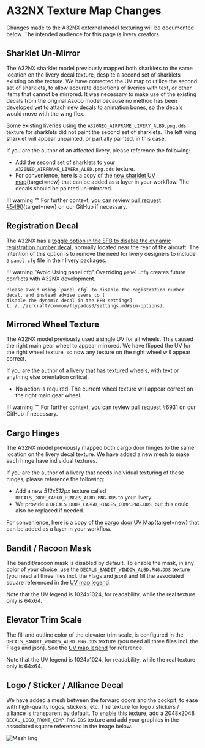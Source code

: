 # A32NX Texture Map Changes

Changes made to the A32NX external model texturing will be documented below. The intended audience for this page is 
livery creators.

## Sharklet Un-Mirror

The A32NX sharklet model previously mapped both sharklets to the same location on the livery decal texture, despite a 
second set of sharklets existing on the texture. We have corrected the UV map to utilize the second set of sharklets, 
to allow accurate depictions of liveries with text, or other items that cannot be mirrored. It was necessary to make use 
of the existing decals from the original Asobo model because no method has been developed yet to attach new decals to
animation bones, so the decals would move with the wing flex.

Some existing liveries using the `A320NEO_AIRFRAME_LIVERY_ALBD.png.dds` texture for sharklets did not paint the second 
set of sharklets. The left wing sharklet will appear unpainted, or partially painted, in this case.

If you are the author of an affected livery, please reference the following:

- Add the second set of sharklets to your `A320NEO_AIRFRAME_LIVERY_ALBD.png.dds` texture.
- For convenience, here is a copy of the [new sharklet UV map](../assets/a32nx-dev/sharklet_uv_4k.png){target=new} that
  can be added as a layer in your workflow. The decals should be painted un-mirrored.

!!! warning ""
    For further context, you can review 
    [pull request #5490](https://github.com/flybywiresim/aircraft/pull/5490){target=new} on our GitHub if necessary.

## Registration Decal

The A32NX has a 
[toggle option in the EFB to disable the dynamic registration number decal,](../../aircraft/common/flypados3/settings.md#sim-options) 
normally located near the rear of the aircraft. The intention of this option is to remove the need for livery designers 
to include a `panel.cfg` file in their livery packages.

!!! warning "Avoid Using panel.cfg"
    Overriding `panel.cfg` creates future conflicts with A32NX development.

    Please avoid using `panel.cfg` to disable the registration number decal, and instead advise users to [
    disable the dynamic decal in the EFB settings](../../aircraft/common/flypados3/settings.md#sim-options).

## Mirrored Wheel Texture

The A32NX model previously used a single UV for all wheels. This caused the right main gear wheel to appear mirrored. We
have flipped the UV for the right wheel texture, so now any texture on the right wheel will appear correct.

If you are the author of a livery that has textured wheels, with text or anything else orientation critical.

- No action is required. The current wheel texture will appear correct on the right main gear wheel.

!!! warning ""
    For further context, you can review [pull request #6931](https://github.com/flybywiresim/aircraft/pull/6931) on our 
    GitHub if necessary.

## Cargo Hinges

The A32NX model previously mapped both cargo door hinges to the same location on the livery decal texture. We have added
a new mesh to make each hinge have individual textures.

If you are the author of a livery that needs individual texturing of these hinges, please reference the following:

- Add a new *512x512px* texture called `DECALS_DOOR_CARGO_HINGES_ALBD.PNG.DDS` to your livery.
- We provide a `DECALS_DOOR_CARGO_HINGES_COMP.PNG.DDS`, but this could also be replaced if needed.

For convenience, here is a copy of the 
[cargo door UV Map](../assets/a32nx-dev/cargo-door-uv.png){target=new} that can be added as a layer in your workflow.

## Bandit / Racoon Mask
The bandit/racoon mask is disabled by default. To enable the mask, in any color of your choice, use the 
`DECALS_BANDIT_WINDOW_ALBD.PNG.DDS` texture (you need all three files incl. the Flags and json) and fill the associated
square referenced in the [UV map legend](../assets/textures/uv-map-legend.png).

Note that the UV legend is 1024x1024, for readability, while the real texture only is 64x64.

## Elevator Trim Scale
The fill and outline color of the elevator trim scale, is configured in the `DECALS_BANDIT_WINDOW_ALBD.PNG.DDS` texture 
(you need all three files incl. the Flags and json). See the [UV map legend](../assets/textures/uv-map-legend.png) for 
reference. 

Note that the UV legend is 1024x1024, for readability, while the real texture only is 64x64.

## Logo / Sticker / Alliance Decal
We have added a mesh between the forward doors and the cockpit, to ease with high-quality logos, stickers, etc.
The texture for logo / stickers / alliance is transparent by default.
To enable this texture, add a 2048x2048 `DECAL_LOGO_FRONT_COMP.PNG.DDS` texture and add your graphics in the 
associated square referenced in the image below. 

![Mesh Img](../assets/textures/logo-mesh.png)